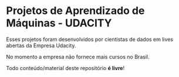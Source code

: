 # Projetos de Aprendizado de Máquinas - UDACITY

Esses projetos foram desenvolvidos por cientistas de dados em lives abertas da Empresa Udacity.

No momento a empresa não fornece mais cursos no Brasil.

Todo conteúdo/material deste repositório **é livre**!